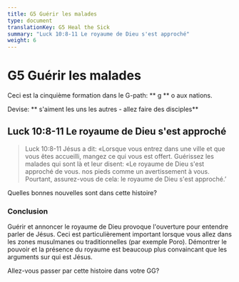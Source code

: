```yaml
---
title: G5 Guérir les malades
type: document
translationKey: G5 Heal the Sick
summary: "Luck 10:8-11 Le royaume de Dieu s'est approché"
weight: 6
---
```

# G5 Guérir les malades

Ceci est la cinquième formation dans le G-path: ** g ** o aux nations.

Devise: ** s'aiment les uns les autres - allez faire des disciples**

## Luck 10:8-11 Le royaume de Dieu s'est approché

>   Luck 10:8-11 Jésus a dit: «Lorsque vous entrez dans une ville et que vous êtes accueilli, mangez ce qui vous est offert. Guérissez les malades qui sont là et leur disent: «Le royaume de Dieu s'est approché de vous. nos pieds comme un avertissement à vous. Pourtant, assurez-vous de cela: le royaume de Dieu s'est approché.’

Quelles bonnes nouvelles sont dans cette histoire?

### Conclusion

Guérir et annoncer le royaume de Dieu provoque l'ouverture pour entendre parler de Jésus. Ceci est particulièrement important lorsque vous allez dans les zones musulmanes ou traditionnelles (par exemple Poro). Démontrer le pouvoir et la présence du royaume est beaucoup plus convaincant que les arguments sur qui est Jésus.

Allez-vous passer par cette histoire dans votre GG?

